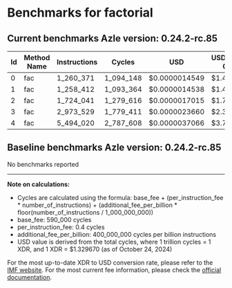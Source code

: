 # Benchmarks for factorial

## Current benchmarks Azle version: 0.24.2-rc.85

| Id  | Method Name | Instructions | Cycles    | USD           | USD/Million Calls |
| --- | ----------- | ------------ | --------- | ------------- | ----------------- |
| 0   | fac         | 1_260_371    | 1_094_148 | $0.0000014549 | $1.45             |
| 1   | fac         | 1_258_412    | 1_093_364 | $0.0000014538 | $1.45             |
| 2   | fac         | 1_724_041    | 1_279_616 | $0.0000017015 | $1.70             |
| 3   | fac         | 2_973_529    | 1_779_411 | $0.0000023660 | $2.36             |
| 4   | fac         | 5_494_020    | 2_787_608 | $0.0000037066 | $3.70             |

## Baseline benchmarks Azle version: 0.24.2-rc.85

No benchmarks reported

---

**Note on calculations:**

-   Cycles are calculated using the formula: base_fee + (per_instruction_fee \* number_of_instructions) + (additional_fee_per_billion \* floor(number_of_instructions / 1_000_000_000))
-   base_fee: 590_000 cycles
-   per_instruction_fee: 0.4 cycles
-   additional_fee_per_billion: 400_000_000 cycles per billion instructions
-   USD value is derived from the total cycles, where 1 trillion cycles = 1 XDR, and 1 XDR = $1.329670 (as of October 24, 2024)

For the most up-to-date XDR to USD conversion rate, please refer to the [IMF website](https://www.imf.org/external/np/fin/data/rms_sdrv.aspx).
For the most current fee information, please check the [official documentation](https://internetcomputer.org/docs/current/developer-docs/gas-cost#execution).

